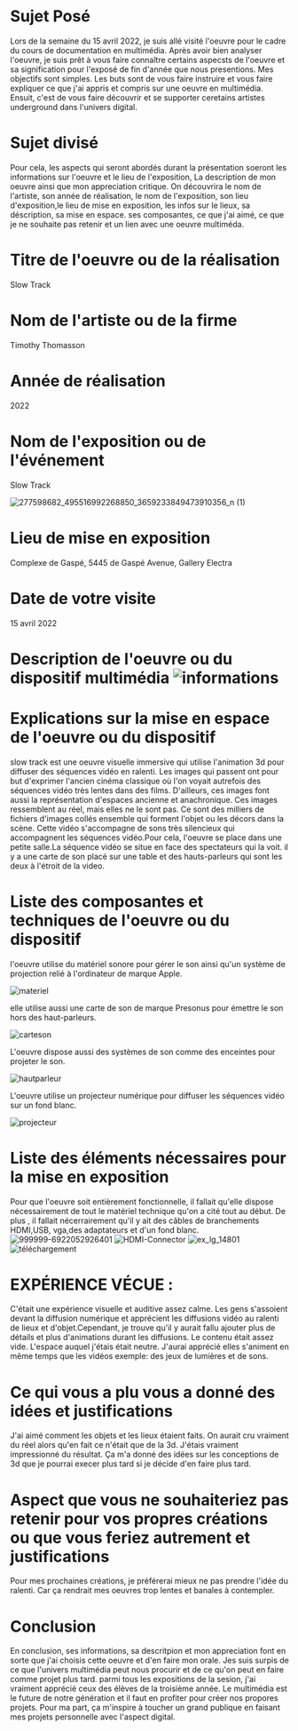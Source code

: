 #  Sujet Posé
Lors de la semaine du 15 avril 2022, je suis allé visité l'oeuvre      pour le cadre du cours de documentation en multimédia. Après avoir bien analyser l'oeuvre, je suis prêt à vous faire connaître certains aspecsts de l'oeuvre et sa signification pour l'exposé de fin d'année que nous presentions. Mes objectifs sont simples. Les buts sont de vous faire instruire et vous faire expliquer ce que j'ai appris et compris sur une oeuvre en multimédia. Ensuit, c'est de vous faire découvrir et se supporter ceretains artistes underground dans l'univers digital.

# Sujet divisé
Pour cela, les aspects qui seront abordés durant la présentation soeront les informations sur l'oeuvre et le lieu de l'exposition, La description de mon oeuvre ainsi que  mon appreciation critique. On découvrira le nom de l'artiste, son année de réalisation, le nom de l'exposition, son lieu d'exposition,le lieu de mise en exposition, les infos sur le lieux, sa déscription, sa mise en espace. ses composantes, ce que j'ai aimé, ce que je ne souhaite pas retenir et un lien avec une oeuvre multiméda.
 
# Titre de l'oeuvre ou de la réalisation
Slow Track
# Nom de l'artiste ou de la firme
Timothy Thomasson
# Année de réalisation
2022
# Nom de l'exposition ou de l'événement
Slow Track

![277598682_495516992268850_3659233849473910356_n (1)](https://user-images.githubusercontent.com/89608322/167052720-7edb8c73-2f62-4dc3-a678-ae1125879569.jpg)

# Lieu de mise en exposition
Complexe de Gaspé, 5445 de Gaspé Avenue, Gallery Electra
# Date de votre visite
15 avril 2022
# Description de l'oeuvre ou du dispositif multimédia ![informations](photos/informations.jpg)
 # Explications sur la mise en espace de l'oeuvre ou du dispositif
 slow track est  une oeuvre visuelle immersive qui utilise l'animation 3d pour diffuser des séquences vidéo en ralenti. Les images qui passent ont pour but d'exprimer l'ancien cinéma classique où l'on voyait autrefois des séquences vidéo très lentes dans des films. D'ailleurs, ces images font aussi la représentation d'espaces ancienne et anachronique. Ces images ressemblent au réel, mais elles ne le sont pas. Ce sont des milliers de fichiers d'images collés ensemble qui forment l'objet ou les décors dans la scène. Cette vidéo s'accompagne de sons très silencieux qui accompagnent les séquences vidéo.Pour cela, l'oeuvre se place dans une petite salle.La séquence vidéo se situe en face des spectateurs qui la voit. il y a une carte de son placé sur une table et des hauts-parleurs qui sont les deux à l'étroit de la video.
# Liste des composantes et techniques de l'oeuvre ou du dispositif 
l'oeuvre utilise du matériel sonore pour gérer le son ainsi qu'un système de projection relié à l'ordinateur de marque Apple.

![materiel](photos/materiel.jpg)

elle utilise aussi une carte de son de marque Presonus pour émettre le son hors des haut-parleurs.

![carteson](photos/carteson.jpg)

 L'oeuvre dispose aussi des systèmes de son comme des enceintes pour projeter le son.
 
![hautparleur](photos/hautparleur.jpg)

L'oeuvre utilise un projecteur numérique pour diffuser les séquences vidéo sur un fond blanc.

![projecteur](photos/projecteur.jpg)
# Liste des éléments nécessaires pour la mise en exposition 
 Pour que l'oeuvre soit entièrement fonctionnelle, il fallait qu'elle dispose nécessairement de tout le matériel technique qu'on a cité tout au  début. De plus , il fallait nécerrairement qu'il y ait des câbles de branchements HDMI,USB, vga,des adaptateurs et d'un fond blanc.
![999999-6922052926401](https://user-images.githubusercontent.com/89608322/167051053-97dfb031-d269-4efc-97ff-8f066248fe82.jpg)
![HDMI-Connector](https://user-images.githubusercontent.com/89608322/167051127-a035c991-e2e0-4b30-ad39-b9fc5dc50f15.jpg)
![ex_lg_14801](https://user-images.githubusercontent.com/89608322/167051991-55be8a89-0e1f-4c39-8226-6a91e69e4071.jpg)
![téléchargement](https://user-images.githubusercontent.com/89608322/167051219-575a08e9-eb4f-4970-9221-c40d044cca30.jpg)
# EXPÉRIENCE VÉCUE :
 C'était une expérience visuelle et auditive assez calme. Les gens s'assoient devant la diffusion numérique et apprécient les diffusions vidéo au ralenti de lieux et d'objet.Cependant, je trouve qu'il y aurait fallu ajouter plus de détails et plus d'animations durant les diffusions. Le contenu était assez vide. L'espace auquel j'étais était neutre. J'aurai apprécié elles s'animent en même temps que les vidéos exemple: des jeux de lumières et de sons.
# Ce qui vous a plu vous a donné des idées et justifications
 J'ai aimé comment les objets et les lieux étaient faits. On aurait cru vraiment du réel alors qu'en fait ce n'était que de la 3d. J'étais vraiment impressionné du résultat. Ça m'a donné des idées sur les conceptions de 3d que je pourrai execer plus tard si je décide d'en faire plus tard.
# Aspect que vous ne souhaiteriez pas retenir pour vos propres créations ou que vous feriez autrement et justifications
 Pour mes prochaines créations, je préférerai mieux ne pas prendre l'idée du ralenti. Car ça rendrait mes oeuvres trop lentes et banales à contempler.
 # Conclusion
 En conclusion, ses informations, sa descritpion et mon appreciation font en sorte que j'ai choisis cette oeuvre
 et d'en faire mon orale. Jes suis surpis de ce que l'univers multimédia peut nous procurir et de ce qu'on peut en faire comme projet plus tard.
 parmi tous les expositions de la sesion, j'ai vraiment apprécié ceux des élèves de la troisième année. Le multimédia est le future de notre génération
 et il faut en profiter pour créer nos propores projets. Pour ma part, ça m'inspire à toucher un grand publique en faisant mes projets personnelle
 avec l'aspect digital.

